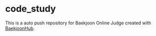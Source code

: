 # code_study
This is a auto push repository for Baekjoon Online Judge created with [BaekjoonHub](https://github.com/BaekjoonHub/BaekjoonHub).
